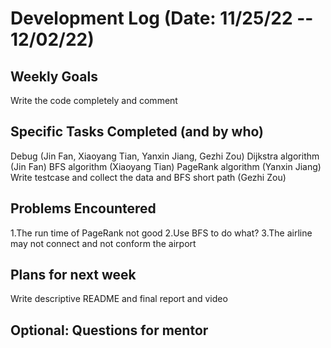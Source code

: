 # Development Log (Date: 11/25/22 -- 12/02/22)

## Weekly Goals

Write the code completely and comment

## Specific Tasks Completed (and by who)

Debug (Jin Fan, Xiaoyang Tian, Yanxin Jiang, Gezhi Zou)
Dijkstra algorithm (Jin Fan)
BFS algorithm (Xiaoyang Tian)
PageRank algorithm (Yanxin Jiang)
Write testcase and collect the data and BFS short path (Gezhi Zou)

## Problems Encountered 

1.The run time of PageRank not good
2.Use BFS to do what?
3.The airline may not connect and not conform the airport

## Plans for next week

Write descriptive README and final report and video

## Optional: Questions for mentor